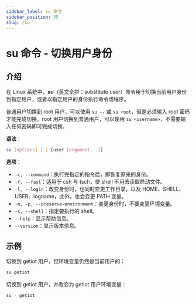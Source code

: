 ```yaml
---
sidebar_label: su 命令
sidebar_position: 35
slug: /su
---
```


# su 命令 - 切换用户身份



## 介绍

在 Linux 系统中，**su**（英文全拼：substitute user）命令用于切换当前用户身份到指定用户，或者以指定用户的身份执行命令或程序。

普通用户切换到 root 用户，可以使用 `su --` 或 `su root`，但是必须输入 root 密码才能完成切换。root 用户切换到普通用户，可以使用 `su <username>`，不需要输入任何密码即可完成切换。

**语法**：

```bash
su [options] [-] [user [argument...]]
```

**选项**：

- `-c, --command`：执行完指定的指令后，即恢复原来的身份。
- `-f, --fast`：适用于 csh 与 tsch，使 shell 不用去读取启动文件。
- `-l, --login`：改变身份时，也同时变更工作目录，以及 HOME、SHELL、USER、logname，此外，也会变更 PATH 变量。
- `-m, -p, --preserve-environment`：变更身份时，不要变更环境变量。
- `-s, --shell`：指定要执行的 shell。
- `--help`：显示帮助信息。
- `--version`：显示版本信息。



## 示例

切换到 getiot 用户，但环境变量仍然是当前用户的：

```bash
su getiot
```

切换到 getiot 用户，并改变为 getiot 用户环境变量：

```bash
su - getiot
```

